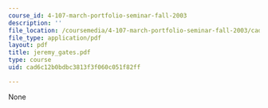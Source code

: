 ```yaml
---
course_id: 4-107-march-portfolio-seminar-fall-2003
description: ''
file_location: /coursemedia/4-107-march-portfolio-seminar-fall-2003/cad6c12b0bdbc3813f3f060c051f82ff_jeremy_gates.pdf
file_type: application/pdf
layout: pdf
title: jeremy_gates.pdf
type: course
uid: cad6c12b0bdbc3813f3f060c051f82ff

---
```

None